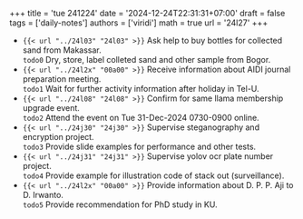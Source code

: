 +++
title = 'tue 241224'
date = '2024-12-24T22:31:31+07:00'
draft = false
tags = ['daily-notes']
authors = ['viridi']
math = true
url = '24l27'
+++
<!--more-->

+ `{{< url "../24l03" "24l03" >}}` Ask help to buy bottles for collected sand from Makassar.\
`todo0` Dry, store, label colleted sand and other sample from Bogor.
+ `{{< url "../24l2x" "00a00" >}}` Receive information about AIDI journal preparation meeting. \
`todo1` Wait for further activity information after holiday in Tel-U.
+ `{{< url "../24l08" "24l08" >}}` Confirm for same llama membership upgrade event.\
`todo2` Attend the event on Tue 31-Dec-2024 0730-0900 online.
+ `{{< url "../24j30" "24j30" >}}` Supervise steganography and encryption project.\
`todo3` Provide slide examples for performance and other tests.
+ `{{< url "../24j31" "24j31" >}}` Supervise yolov ocr plate number project.\
`todo4` Provide example for illustration code of stack out (surveillance).
+ `{{< url "../24l2x" "00a00" >}}` Provide information about D. P. P. Aji to D. Irwanto.\
`todo5` Provide recommendation for PhD study in KU.
